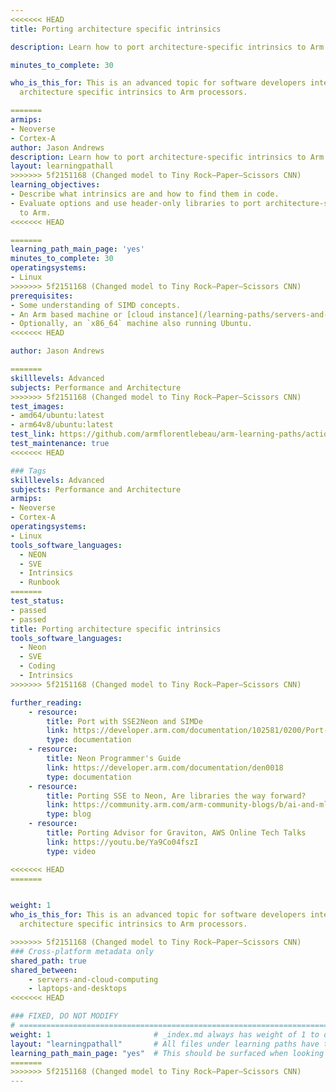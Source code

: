 ```yaml
---
<<<<<<< HEAD
title: Porting architecture specific intrinsics

description: Learn how to port architecture-specific intrinsics to Arm processors.

minutes_to_complete: 30

who_is_this_for: This is an advanced topic for software developers interested in porting
  architecture specific intrinsics to Arm processors.

=======
armips:
- Neoverse
- Cortex-A
author: Jason Andrews
description: Learn how to port architecture-specific intrinsics to Arm processors.
layout: learningpathall
>>>>>>> 5f2151168 (Changed model to Tiny Rock–Paper–Scissors CNN)
learning_objectives:
- Describe what intrinsics are and how to find them in code.
- Evaluate options and use header-only libraries to port architecture-specific intrinsics
  to Arm.
<<<<<<< HEAD

=======
learning_path_main_page: 'yes'
minutes_to_complete: 30
operatingsystems:
- Linux
>>>>>>> 5f2151168 (Changed model to Tiny Rock–Paper–Scissors CNN)
prerequisites:
- Some understanding of SIMD concepts.
- An Arm based machine or [cloud instance](/learning-paths/servers-and-cloud-computing/csp/) running Ubuntu Linux.
- Optionally, an `x86_64` machine also running Ubuntu.
<<<<<<< HEAD

author: Jason Andrews

=======
skilllevels: Advanced
subjects: Performance and Architecture
>>>>>>> 5f2151168 (Changed model to Tiny Rock–Paper–Scissors CNN)
test_images:
- amd64/ubuntu:latest
- arm64v8/ubuntu:latest
test_link: https://github.com/armflorentlebeau/arm-learning-paths/actions/runs/4312122327
test_maintenance: true
<<<<<<< HEAD

### Tags
skilllevels: Advanced
subjects: Performance and Architecture
armips:
- Neoverse
- Cortex-A
operatingsystems:
- Linux
tools_software_languages:
  - NEON
  - SVE
  - Intrinsics
  - Runbook
=======
test_status:
- passed
- passed
title: Porting architecture specific intrinsics
tools_software_languages:
  - Neon
  - SVE
  - Coding
  - Intrinsics
>>>>>>> 5f2151168 (Changed model to Tiny Rock–Paper–Scissors CNN)

further_reading:
    - resource:
        title: Port with SSE2Neon and SIMDe
        link: https://developer.arm.com/documentation/102581/0200/Port-with-SSE2Neon-and-SIMDe
        type: documentation
    - resource:
        title: Neon Programmer's Guide
        link: https://developer.arm.com/documentation/den0018
        type: documentation
    - resource:
        title: Porting SSE to Neon, Are libraries the way forward?
        link: https://community.arm.com/arm-community-blogs/b/ai-and-ml-blog/posts/porting-sse-to-neon-are-libraries-the-way-forward
        type: blog
    - resource:
        title: Porting Advisor for Graviton, AWS Online Tech Talks
        link: https://youtu.be/Ya9Co04fszI
        type: video

<<<<<<< HEAD
=======


weight: 1
who_is_this_for: This is an advanced topic for software developers interested in porting
  architecture specific intrinsics to Arm processors.

>>>>>>> 5f2151168 (Changed model to Tiny Rock–Paper–Scissors CNN)
### Cross-platform metadata only
shared_path: true
shared_between:
    - servers-and-cloud-computing
    - laptops-and-desktops
<<<<<<< HEAD

### FIXED, DO NOT MODIFY
# ================================================================================
weight: 1                       # _index.md always has weight of 1 to order correctly
layout: "learningpathall"       # All files under learning paths have this same wrapper
learning_path_main_page: "yes"  # This should be surfaced when looking for related content. Only set for _index.md of learning path content.
=======
>>>>>>> 5f2151168 (Changed model to Tiny Rock–Paper–Scissors CNN)
---
```

